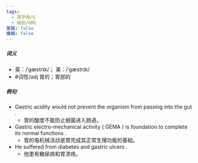 ```yaml
---
tags:
  - 首字母/G
  - 级别/GRE
掌握: false
模糊: false
---
```

##### 词义
- 英：/ˈɡæstrɪk/； 美：/ˈɡæstrɪk/
- #词性/adj  胃的；胃部的
##### 例句
- Gastric acidity would not prevent the organism from passing into the gut .
	- 胃的酸度不能防止细菌进入肠道。
- Gastric electro-mechanical activity ( GEMA ) is foundation to complete its normal functions .
	- 胃的电机械活动是胃完成其正常生理功能的基础。
- He suffered from diabetes and gastric ulcers .
	- 他患有糖尿病和胃溃疡。
